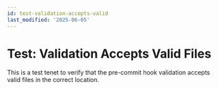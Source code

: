```yaml
---
id: test-validation-accepts-valid
last_modified: '2025-06-05'
---
```


# Test: Validation Accepts Valid Files

This is a test tenet to verify that the pre-commit hook validation accepts valid files in the correct location.
